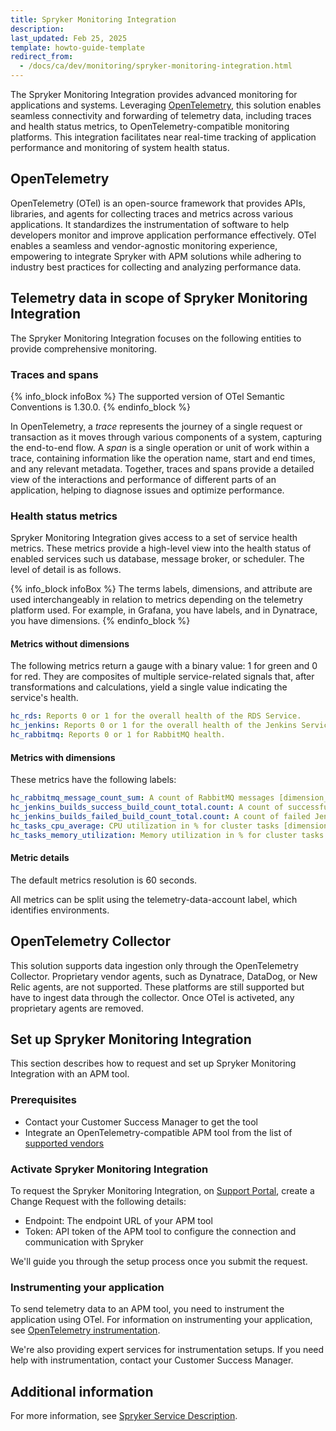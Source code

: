 ```yaml
---
title: Spryker Monitoring Integration
description:
last_updated: Feb 25, 2025
template: howto-guide-template
redirect_from:
  - /docs/ca/dev/monitoring/spryker-monitoring-integration.html
---
```


The Spryker Monitoring Integration provides advanced monitoring for applications and systems. Leveraging [OpenTelemetry](https://opentelemetry.io/), this solution enables seamless connectivity and forwarding of telemetry data, including traces and health status metrics, to OpenTelemetry-compatible monitoring platforms. This integration facilitates near real-time tracking of application performance and monitoring of system health status.

## OpenTelemetry

OpenTelemetry (OTel) is an open-source framework that provides APIs, libraries, and agents for collecting traces and metrics across various applications. It standardizes the instrumentation of software to help developers monitor and improve application performance effectively. OTel enables a seamless and vendor-agnostic monitoring experience, empowering to integrate Spryker with APM solutions while adhering to industry best practices for collecting and analyzing performance data.

## Telemetry data in scope of Spryker Monitoring Integration

The Spryker Monitoring Integration focuses on the following entities to provide comprehensive monitoring.




### Traces and spans

{% info_block infoBox %}
The supported version of OTel Semantic Conventions is 1.30.0.
{% endinfo_block %}

In OpenTelemetry, a *trace* represents the journey of a single request or transaction as it moves through various components of a system, capturing the end-to-end flow. A *span* is a single operation or unit of work within a trace, containing information like the operation name, start and end times, and any relevant metadata. Together, traces and spans provide a detailed view of the interactions and performance of different parts of an application, helping to diagnose issues and optimize performance.




### Health status metrics

Spryker Monitoring Integration gives access to a set of service health metrics. These metrics provide a high-level view into the health status of enabled services such us database, message broker, or scheduler. The level of detail is as follows.

{% info_block infoBox %}
The terms labels, dimensions, and attribute are used interchangeably in relation to metrics depending on the telemetry platform used. For example, in Grafana, you have labels, and in Dynatrace, you have dimensions.
{% endinfo_block %}




#### Metrics without dimensions

The following metrics return a gauge with a binary value: 1 for green and 0 for red. They are composites of multiple service-related signals that, after transformations and calculations, yield a single value indicating the service's health.

```yaml
hc_rds: Reports 0 or 1 for the overall health of the RDS Service.
hc_jenkins: Reports 0 or 1 for the overall health of the Jenkins Service.
hc_rabbitmq: Reports 0 or 1 for RabbitMQ health.
```



#### Metrics with dimensions

These metrics have the following labels:
```yaml
hc_rabbitmq_message_count_sum: A count of RabbitMQ messages [dimension_queue, dimension_virtualhost].
hc_jenkins_builds_success_build_count_total.count: A count of successful Jenkins jobs [jenkins_job].
hc_jenkins_builds_failed_build_count_total.count: A count of failed Jenkins jobs [jenkins_job].
hc_tasks_cpu_average: CPU utilization in % for cluster tasks [dimension_clustername, dimension_servicename].
hc_tasks_memory_utilization: Memory utilization in % for cluster tasks [dimension_clustername, dimension_servicename].
```


#### Metric details

The default metrics resolution is 60 seconds.

All metrics can be split using the telemetry-data-account label, which identifies environments.


## OpenTelemetry Collector

This solution supports data ingestion only through the OpenTelemetry Collector. Proprietary vendor agents, such as Dynatrace, DataDog, or New Relic agents, are not supported. These platforms are still supported but have to ingest data through the collector. Once OTel is activeted, any proprietary agents are removed.



## Set up Spryker Monitoring Integration

This section describes how to request and set up Spryker Monitoring Integration with an APM tool.


### Prerequisites

- Contact your Customer Success Manager to get the tool
- Integrate an OpenTelemetry-compatible APM tool from the list of [supported vendors](https://opentelemetry.io/ecosystem/vendors/)


### Activate Spryker Monitoring Integration

To request the Spryker Monitoring Integration, on [Support Portal](https://support.spryker.com/), create a Change Request with the following details:
- Endpoint: The endpoint URL of your APM tool
- Token: API token of the APM tool to configure the connection and communication with Spryker

We'll guide you through the setup process once you submit the request.

### Instrumenting your application

To send telemetry data to an APM tool, you need to instrument the application using OTel. For information on instrumenting your application, see [OpenTelemetry instrumentation](/docs/ca/dev/monitoring/spryker-monitoring-integration/opentelemetry-instrumentation.html).

We're also providing expert services for instrumentation setups. If you need help with instrumentation, contact your Customer Success Manager.



## Additional information

For more information, see [Spryker Service Description](https://spryker.com/ssd/).
